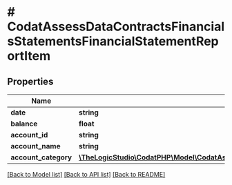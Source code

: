 # # CodatAssessDataContractsFinancialsStatementsFinancialStatementReportItem

## Properties

Name | Type | Description | Notes
------------ | ------------- | ------------- | -------------
**date** | **string** |  | [optional]
**balance** | **float** |  | [optional]
**account_id** | **string** |  | [optional]
**account_name** | **string** |  | [optional]
**account_category** | [**\TheLogicStudio\CodatPHP\Model\CodatAssessDataContractsFinancialsStatementsAccountCategory**](CodatAssessDataContractsFinancialsStatementsAccountCategory.md) |  | [optional]

[[Back to Model list]](../../README.md#models) [[Back to API list]](../../README.md#endpoints) [[Back to README]](../../README.md)
